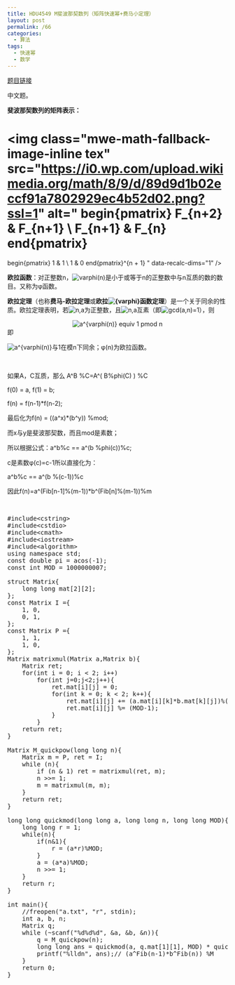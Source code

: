 ```yaml
---
title: HDU4549 M斐波那契数列（矩阵快速幂+费马小定理）
layout: post
permalink: /66
categories:
  - 算法
tags:
  - 快速幂
  - 数学
---
```

<a href="http://acm.hdu.edu.cn/showproblem.php?pid=4549" target="_blank">题目链接</a>

中文题。

**斐波那契数列的矩阵表示：**

<img class="mwe-math-fallback-image-inline tex" src="https://i0.wp.com/upload.wikimedia.org/math/8/9/d/89d9d1b02eccf91a7802929ec4b52d02.png?ssl=1" alt="
begin{pmatrix} F_{n+2} & F_{n+1} \ F_{n+1} & F_{n} end{pmatrix}
=
begin{pmatrix} 1 & 1 \ 1 & 0 end{pmatrix}^{n + 1}
" data-recalc-dims="1" />

**欧拉函数**：对正整数n，<img class="mwe-math-fallback-image-inline tex" src="https://i1.wp.com/upload.wikimedia.org/math/4/0/b/40ba55cd3c58225334c65204b80c6ca3.png?ssl=1" alt="varphi(n)" data-recalc-dims="1" />是小于或等于n的正整数中与n互质的数的数目。又称为φ函数。

**欧拉定理**（也称**费马-欧拉定理**或**欧拉<img class="mwe-math-fallback-image-inline tex" src="https://i2.wp.com/upload.wikimedia.org/math/3/6/2/362db2f181ba282ce081f0510f5b18dd.png?ssl=1" alt="{varphi}" data-recalc-dims="1" />函数定理**）是一个关于同余的性质。欧拉定理表明，若<img class="mwe-math-fallback-image-inline tex" src="https://i2.wp.com/upload.wikimedia.org/math/f/f/6/ff6e454b660974f8f062ad5f4dc22b57.png?ssl=1" alt="n,a" data-recalc-dims="1" />为正整数，且<img class="mwe-math-fallback-image-inline tex" src="https://i2.wp.com/upload.wikimedia.org/math/f/f/6/ff6e454b660974f8f062ad5f4dc22b57.png?ssl=1" alt="n,a" data-recalc-dims="1" />互素（即<img class="mwe-math-fallback-image-inline tex" src="https://i2.wp.com/upload.wikimedia.org/math/3/a/d/3ad6ec54245f76c0479d955e4c0a0af6.png?ssl=1" alt="gcd(a,n)=1" data-recalc-dims="1" />），则

<center>
  <img class="mwe-math-fallback-image-inline tex" src="https://i2.wp.com/upload.wikimedia.org/math/d/9/7/d97c2eef7c5358dc31374a6301b80a60.png?ssl=1" alt="a^{varphi(n)} equiv 1 pmod n" data-recalc-dims="1" />
</center>即

<img class="mwe-math-fallback-image-inline tex" src="https://i2.wp.com/upload.wikimedia.org/math/1/e/b/1eb272d8220dfa2b3d863e23977b4663.png?ssl=1" alt="a^{varphi(n)}" data-recalc-dims="1" />与1在模n下同余；φ(n)为欧拉函数。

&nbsp;

如果A，C互质，那么 A^B %C=A^( B%phi(C) ) %C

f(0) = a, f(1) = b;
  
f(n) = f(n-1)*f(n-2);
  
最后化为f(n) = ((a^x)*(b^y)) %mod;
  
而x与y是斐波那契数，而且mod是素数；
  
所以根据公式：a^b%c == a^(b %phi(c))%c;

c是素数φ(c)=c-1所以直接化为：
  
a^b%c == a^(b %(c-1))%c

因此f(n)=a^(Fib[n-1]%(m-1))*b^(Fib[n]%(m-1))%m

&nbsp;

<pre class="brush: cpp; title: ; notranslate" title="">#include&lt;cstring&gt;
#include&lt;cstdio&gt;
#include&lt;cmath&gt;
#include&lt;iostream&gt;
#include&lt;algorithm&gt;
using namespace std;
const double pi = acos(-1);
const int MOD = 1000000007;
 
struct Matrix{
    long long mat[2][2];
};
const Matrix I ={
    1, 0,
    0, 1,
};
const Matrix P ={
    1, 1,
    1, 0,
};
Matrix matrixmul(Matrix a,Matrix b){
    Matrix ret;
    for(int i = 0; i &lt; 2; i++)
        for(int j=0;j&lt;2;j++){
            ret.mat[i][j] = 0;
            for(int k = 0; k &lt; 2; k++){
                ret.mat[i][j] += (a.mat[i][k]*b.mat[k][j])%(MOD-1);
                ret.mat[i][j] %= (MOD-1);
            }
        }
    return ret;
}
 
Matrix M_quickpow(long long n){
    Matrix m = P, ret = I;
    while (n){
        if (n & 1) ret = matrixmul(ret, m);
        n &gt;&gt;= 1;
        m = matrixmul(m, m);
    }
    return ret;
}
 
long long quickmod(long long a, long long n, long long MOD){
    long long r = 1;
    while(n){
        if(n&1){
            r = (a*r)%MOD;
        }
        a = (a*a)%MOD;
        n &gt;&gt;= 1;
    }
    return r;
}
 
int main(){
    //freopen("a.txt", "r", stdin);
    int a, b, n;
    Matrix q;
    while (~scanf("%d%d%d", &a, &b, &n)){
        q = M_quickpow(n);
        long long ans = quickmod(a, q.mat[1][1], MOD) * quickmod(b, q.mat[1][0], MOD) % MOD;
        printf("%lldn", ans);// (a^Fib(n-1)*b^Fib(n)) %M
    }
    return 0;
}
</pre>